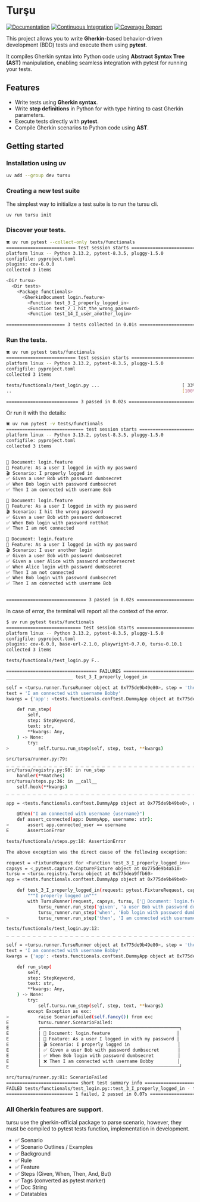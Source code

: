 # Turşu

[![Documentation](https://github.com/mardiros/tursu/actions/workflows/release.yml/badge.svg)](https://mardiros.github.io/tursu/)
[![Continuous Integration](https://github.com/mardiros/tursu/actions/workflows/tests.yml/badge.svg)](https://github.com/mardiros/tursu/actions/workflows/tests.yml)
[![Coverage Report](https://codecov.io/gh/mardiros/tursu/graph/badge.svg?token=DTpi73d7mf)](https://codecov.io/gh/mardiros/tursu)


This project allows you to write **Gherkin**-based behavior-driven development (BDD) tests
and execute them using **pytest**.

It compiles Gherkin syntax into Python code using **Abstract Syntax Tree (AST)** manipulation,
enabling seamless integration with pytest for running your tests.

## Features

- Write tests using **Gherkin syntax**.
- Write **step definitions** in Python for with type hinting to cast Gherkin parameters.
- Execute tests directly with **pytest**.
- Compile Gherkin scenarios to Python code using **AST**.

## Getting started

### Installation using uv

```bash
uv add --group dev tursu
```

### Creating a new test suite

The simplest way to initialize a test suite is to run the tursu cli.

```
uv run tursu init
```

### Discover your tests.

```bash
𝝿 uv run pytest --collect-only tests/functionals
========================== test session starts ==========================
platform linux -- Python 3.13.2, pytest-8.3.5, pluggy-1.5.0
configfile: pyproject.toml
plugins: cov-6.0.0
collected 3 items

<Dir tursu>
  <Dir tests>
    <Package functionals>
      <GherkinDocument login.feature>
        <Function test_3_I_properly_logged_in>
        <Function test_7_I_hit_the_wrong_password>
        <Function test_14_I_user_another_login>

====================== 3 tests collected in 0.01s =======================
```

### Run the tests.

```bash
𝝿 uv run pytest tests/functionals
========================== test session starts ==========================
platform linux -- Python 3.13.2, pytest-8.3.5, pluggy-1.5.0
configfile: pyproject.toml
collected 3 items

tests/functionals/test_login.py ...                               [ 33%]
..                                                                [100%]

=========================== 3 passed in 0.02s ===========================
```

Or run it with the details:

```bash
𝝿 uv run pytest -v tests/functionals
============================= test session starts =============================
platform linux -- Python 3.13.2, pytest-8.3.5, pluggy-1.5.0
configfile: pyproject.toml
collected 3 items


📄 Document: login.feature
🥒 Feature: As a user I logged in with my password
🎬 Scenario: I properly logged in
✅ Given a user Bob with password dumbsecret
✅ When Bob login with password dumbsecret
✅ Then I am connected with username Bob

📄 Document: login.feature
🥒 Feature: As a user I logged in with my password
🎬 Scenario: I hit the wrong password
✅ Given a user Bob with password dumbsecret
✅ When Bob login with password notthat
✅ Then I am not connected

📄 Document: login.feature
🥒 Feature: As a user I logged in with my password
🎬 Scenario: I user another login
✅ Given a user Bob with password dumbsecret
✅ Given a user Alice with password anothersecret
✅ When Alice login with password dumbsecret
✅ Then I am not connected
✅ When Bob login with password dumbsecret
✅ Then I am connected with username Bob
                                                                         PASSED

============================== 3 passed in 0.02s ==============================
```

In case of error, the terminal will report all the context of the error.

```bash
$ uv run pytest tests/functionals
============================ test session starts ==============================
platform linux -- Python 3.13.2, pytest-8.3.5, pluggy-1.5.0
configfile: pyproject.toml
plugins: cov-6.0.0, base-url-2.1.0, playwright-0.7.0, tursu-0.10.1
collected 3 items

tests/functionals/test_login.py F..                                      [100%]

================================== FAILURES ===================================
_________________________ test_3_I_properly_logged_in _________________________

self = <tursu.runner.TursuRunner object at 0x775de9b49e80>, step = 'then'
text = 'I am connected with username Bobby'
kwargs = {'app': <tests.functionals.conftest.DummyApp object at 0x775de9b49be0>}

    def run_step(
        self,
        step: StepKeyword,
        text: str,
        **kwargs: Any,
    ) -> None:
        try:
>           self.tursu.run_step(self, step, text, **kwargs)

src/tursu/runner.py:79:
_ _ _ _ _ _ _ _ _ _ _ _ _ _ _ _ _ _ _ _ _ _ _ _ _ _ _ _ _ _ _ _ _ _ _ _ _ _ _ _
src/tursu/registry.py:98: in run_step
    handler(**matches)
src/tursu/steps.py:36: in __call__
    self.hook(**kwargs)
_ _ _ _ _ _ _ _ _ _ _ _ _ _ _ _ _ _ _ _ _ _ _ _ _ _ _ _ _ _ _ _ _ _ _ _ _ _ _ _

app = <tests.functionals.conftest.DummyApp object at 0x775de9b49be0>, username = 'Bobby'

    @then("I am connected with username {username}")
    def assert_connected(app: DummyApp, username: str):
>       assert app.connected_user == username
E       AssertionError

tests/functionals/steps.py:18: AssertionError

The above exception was the direct cause of the following exception:

request = <FixtureRequest for <Function test_3_I_properly_logged_in>>
capsys = <_pytest.capture.CaptureFixture object at 0x775de9b4a510>
tursu = <tursu.registry.Tursu object at 0x775dea9ffb60>
app = <tests.functionals.conftest.DummyApp object at 0x775de9b49be0>

    def test_3_I_properly_logged_in(request: pytest.FixtureRequest, capsys: pytest.CaptureFixture[str], tursu: Tursu, app: Any):
        """I properly logged in"""
        with TursuRunner(request, capsys, tursu, ['📄 Document: login.feature', '🥒 Feature: As a user I logged in with my password', '🎬 Scenario: I properly logged in']) as tursu_runner:
            tursu_runner.run_step('given', 'a user Bob with password dumbsecret', app=app)
            tursu_runner.run_step('when', 'Bob login with password dumbsecret', app=app)
>           tursu_runner.run_step('then', 'I am connected with username Bobby', app=app)

tests/functionals/test_login.py:12:
_ _ _ _ _ _ _ _ _ _ _ _ _ _ _ _ _ _ _ _ _ _ _ _ _ _ _ _ _ _ _ _ _ _ _ _ _ _ _ _

self = <tursu.runner.TursuRunner object at 0x775de9b49e80>, step = 'then'
text = 'I am connected with username Bobby'
kwargs = {'app': <tests.functionals.conftest.DummyApp object at 0x775de9b49be0>}

    def run_step(
        self,
        step: StepKeyword,
        text: str,
        **kwargs: Any,
    ) -> None:
        try:
            self.tursu.run_step(self, step, text, **kwargs)
        except Exception as exc:
>           raise ScenarioFailed(self.fancy()) from exc
E           tursu.runner.ScenarioFailed:
E           ┌────────────────────────────────────────────────────┐
E           │ 📄 Document: login.feature                         │
E           │ 🥒 Feature: As a user I logged in with my password │
E           │ 🎬 Scenario: I properly logged in                  │
E           │ ✅ Given a user Bob with password dumbsecret       │
E           │ ✅ When Bob login with password dumbsecret         │
E           │ ❌ Then I am connected with username Bobby         │
E           └────────────────────────────────────────────────────┘

src/tursu/runner.py:81: ScenarioFailed
=========================== short test summary info ===========================
FAILED tests/functionals/test_login.py::test_3_I_properly_logged_in - tursu.runner.ScenarioFailed:
========================= 1 failed, 2 passed in 0.07s =========================
```


### All Gherkin features are support.

tursu use the gherkin-official package to parse scenario, however,
they must be compiled to pytest tests function, implementation in development.

- ✅ Scenario
- ✅ Scenario Outlines / Examples
- ✅ Background
- ✅ Rule
- ✅ Feature
- ✅ Steps (Given, When, Then, And, But)
- ✅ Tags  (converted as pytest marker)
- ✅ Doc String
- ✅ Datatables
